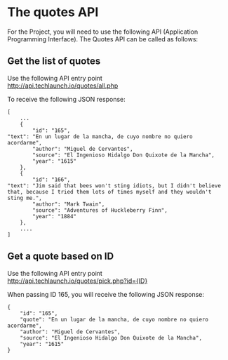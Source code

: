 # The quotes API
For the Project, you will need to use the following API (Application Programming Interface). The Quotes API can be called as follows:

## Get the list of quotes
Use the following API entry point  
http://api.techlaunch.io/quotes/all.php   

To receive the following JSON response:
```
[
	...
	{
		"id": "165",
"text": "En un lugar de la mancha, de cuyo nombre no quiero acordarme",
		"author": "Miguel de Cervantes",
		"source": "El Ingenioso Hidalgo Don Quixote de la Mancha",
		"year": "1615"
	},
	{
		"id": "166",
"text": "Jim said that bees won't sting idiots, but I didn't believe that, because I tried them lots of times myself and they wouldn't sting me.",
		"author": "Mark Twain",
		"source": "Adventures of Huckleberry Finn",
		"year": "1884"
	},
	....
]
```

## Get a quote based on ID
Use the following API entry point  
http://api.techlaunch.io/quotes/pick.php?id={ID}  

When passing ID 165, you will receive the following JSON response:  
```
{
	"id": "165",
	"quote": "En un lugar de la mancha, de cuyo nombre no quiero acordarme",
	"author": "Miguel de Cervantes",
	"source": "El Ingenioso Hidalgo Don Quixote de la Mancha",
	"year": "1615"
}
```
